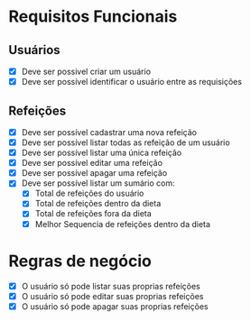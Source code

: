 # Requisitos Funcionais

##  Usuários
- [X] Deve ser possivel criar um usuário
- [X] Deve ser possível identificar o usuário entre as requisições

## Refeições
- [X] Deve ser possível cadastrar uma nova refeição
- [X] Deve ser possível listar todas as refeição de um usuário
- [X] Deve ser possível listar uma única refeição
- [X] Deve ser possível editar uma refeição
- [X] Deve ser possível apagar uma refeição
- [X] Deve ser possível listar um sumário com:
  - [X] Total de refeições do usuário
  - [X] Total de refeições dentro da dieta
  - [X] Total de refeições fora da dieta
  - [X] Melhor Sequencia de refeições dentro da dieta

# Regras de negócio
- [X] O usuário só pode listar suas proprias refeições
- [X] O usuário só pode editar suas proprias refeições
- [X] O usuário só pode apagar suas proprias refeições